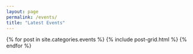 ```yaml
---
layout: page
permalink: /events/
title: "Latest Events"
---
```


<div class="tiles">
{% for post in site.categories.events %}
  {% include post-grid.html %}
{% endfor %}
</div><!-- /.tiles -->
